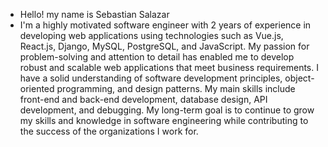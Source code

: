 - Hello! my name is Sebastian Salazar
- I'm a highly motivated software engineer with 2 years of experience in developing web applications using technologies such as Vue.js, React.js, Django, MySQL, PostgreSQL, and JavaScript. My passion for problem-solving and attention to detail has enabled me to develop robust and scalable web applications that meet business requirements. I have a solid understanding of software development principles, object-oriented programming, and design patterns. My main skills include front-end and back-end development, database design, API development, and debugging. My long-term goal is to continue to grow my skills and knowledge in software engineering while contributing to the success of the organizations I work for.
